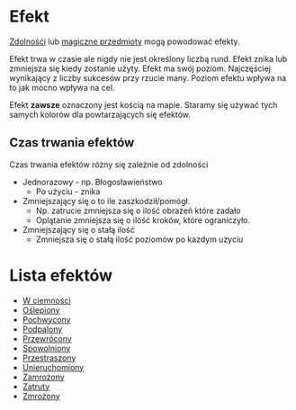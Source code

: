 # Efekt

[Zdolnośći](docs/zdolnosc.md) lub [magiczne przedmioty](docs/magiczne-przedmioty.md) mogą powodować efekty.

Efekt trwa w czasie ale nigdy nie jest określony liczbą rund. Efekt znika lub zmniejsza się kiedy zostanie użyty.
Efekt ma swój poziom. Najczęściej wynikający z liczby sukcesów przy rzucie many.
Poziom efektu wpływa na to jak mocno wpływa na cel.

Efekt **zawsze** oznaczony jest kością na mapie. Staramy się używać tych samych kolorów dla powtarzających się efektów.

## Czas trwania efektów

Czas trwania efektów różny się zależnie od zdolności

* Jednorazowy - np. Błogosławieństwo
  * Po użyciu - znika
* Zmniejszający się o to ile zaszkodził/pomógł.
  * Np. zatrucie zmniejsza się o ilość obrażeń które zadało
  * Oplątanie zmniejsza się o ilość kroków, które ograniczyło.
* Zmniejszający się o stałą ilość
  * Zmniejsza się o stałą ilość poziomów po każdym użyciu

# Lista efektów
* [W ciemności](/docs/efekty/ciemnosc.md)
* [Oślepiony](/docs/efekty/oslepiony.md)
* [Pochwycony](/docs/efekty/pochwycony.md)
* [Podpalony](/docs/efekty/podpalenie.md)
* [Przewrócony](/docs/efekty/przewrocony.md)
* [Spowolniony](/docs/efekty/spowolnienie.md)
* [Przestraszony](/docs/efekty/strach.md)
* [Unieruchomiony](/docs/efekty/unieruchomiony.md)
* [Zamrożony](/docs/efekty/zamrozenie.md)
* [Zatruty](/docs/efekty/zatrucie.md)
* [Zmrożony](/docs/efekty/zmrozenie.md)
